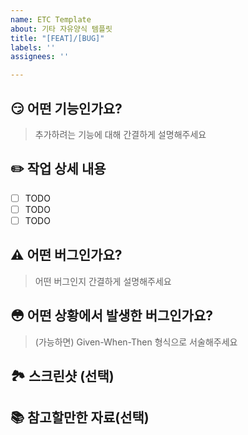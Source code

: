```yaml
---
name: ETC Template
about: 기타 자유양식 템플릿
title: "[FEAT]/[BUG]"
labels: ''
assignees: ''

---
```


## 😏 어떤 기능인가요?

> 추가하려는 기능에 대해 간결하게 설명해주세요

## ✏️ 작업 상세 내용

- [ ] TODO
- [ ] TODO
- [ ] TODO

## ⚠️ 어떤 버그인가요?

> 어떤 버그인지 간결하게 설명해주세요

## 😳 어떤 상황에서 발생한 버그인가요?

> (가능하면) Given-When-Then 형식으로 서술해주세요

## 🏞 스크린샷 (선택)

## 📚 참고할만한 자료(선택)

